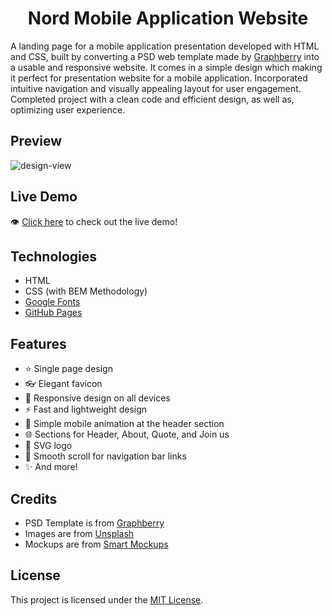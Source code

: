 <h1 align='center'>Nord Mobile Application Website</h1>

A landing page for a mobile application presentation developed with HTML and CSS, built by converting a PSD web template made by [Graphberry](https://www.graphberry.com/item/nord-free-simple-app-landingage-one-page-template) into a usable and responsive website. It comes in a simple design which making it perfect for presentation website for a mobile application. Incorporated intuitive navigation and visually appealing layout for user engagement. Completed project with a clean code and efficient design, as well as, optimizing user experience.

## Preview
![design-view](./Images/preview.png)

## Live Demo
👁 [Click here](https://mohjarabahh.github.io/nord-website) to check out the live demo!

## Technologies
* HTML
* CSS (with BEM Methodology)
* [Google Fonts](https://fonts.google.com)
* [GitHub Pages](https://pages.github.com)

## Features
* ⭐ Single page design
* 👓 Elegant favicon
* 🤖 Responsive design on all devices
* ⚡ Fast and lightweight design
* 📱 Simple mobile animation at the header section
* 🌐 Sections for Header, About, Quote, and Join us
* 🎨 SVG logo
* 🌱 Smooth scroll for navigation bar links
* ✨ And more!

## Credits
* PSD Template is from [Graphberry](https://www.graphberry.com)
* Images are from [Unsplash](https://unsplash.com)
* Mockups are from [Smart Mockups](https://smartmockups.com)

## License
This project is licensed under the [MIT License](./LICENSE).
